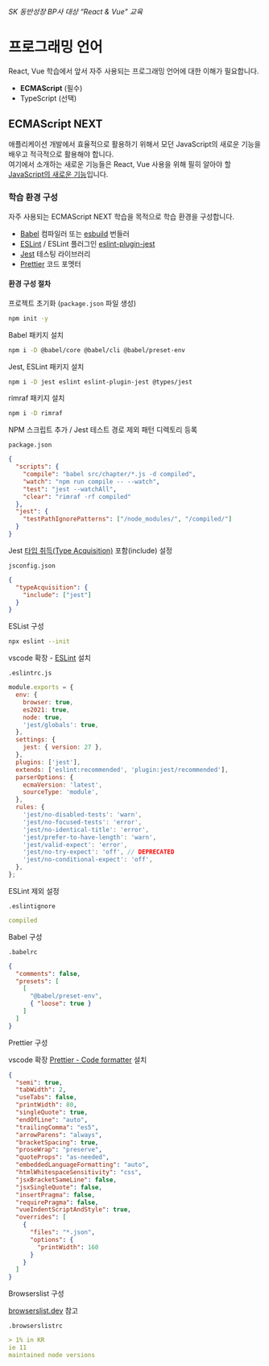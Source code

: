 ###### SK 동반성장 BP사 대상 “React & Vue" 교육

# 프로그래밍 언어

React, Vue 학습에서 앞서 자주 사용되는 프로그래밍 언어에 대한 이해가 필요합니다.

- **ECMAScript** (필수)
- TypeScript (선택)

## ECMAScript NEXT

애플리케이션 개발에서 효율적으로 활용하기 위해서 모던 JavaScript의 새로운 기능을 배우고 적극적으로 활용해야 합니다.  
여기에서 소개하는 새로운 기능들은 React, Vue 사용을 위해 필히 알아야 할 [JavaScript의 새로운 기능](https://2021.stateofjs.com/ko-KR/features/language)입니다.

### 학습 환경 구성

자주 사용되는 ECMAScript NEXT 학습을 목적으로 학습 환경을 구성합니다.

- [Babel](https://babeljs.io/setup#installation) 컴파일러 또는 [esbuild](https://esbuild.github.io/) 번들러
- [ESLint](https://eslint.org/) / ESLint 플러그인 [eslint-plugin-jest](https://github.com/jest-community/eslint-plugin-jest#installation)
- [Jest](https://jestjs.io/) 테스팅 라이브러리
- [Prettier](https://prettier.io/) 코드 포멧터

#### 환경 구성 절차

프로젝트 초기화 (`package.json` 파일 생성)

```sh
npm init -y
```

Babel 패키지 설치

```sh
npm i -D @babel/core @babel/cli @babel/preset-env
```

Jest, ESLint 패키지 설치

```sh
npm i -D jest eslint eslint-plugin-jest @types/jest
```

rimraf 패키지 설치

```sh
npm i -D rimraf
```

NPM 스크립트 추가 / Jest 테스트 경로 제외 패턴 디렉토리 등록

`package.json`

```json
{
  "scripts": {
    "compile": "babel src/chapter/*.js -d compiled",
    "watch": "npm run compile -- --watch",
    "test": "jest --watchAll",
    "clear": "rimraf -rf compiled"
  },
  "jest": {
    "testPathIgnorePatterns": ["/node_modules/", "/compiled/"]
  }
}
```

Jest [타입 취득(Type Acquisition)](https://www.typescriptlang.org/ko/tsconfig#typeAcquisition) 포함(include) 설정

`jsconfig.json`

```json
{
  "typeAcquisition": {
    "include": ["jest"]
  }
}
```

ESList 구성

```sh
npx eslint --init
```

vscode 확장 - [ESLint](https://marketplace.visualstudio.com/items?itemName=dbaeumer.vscode-eslint) 설치

`.eslintrc.js`

```js
module.exports = {
  env: {
    browser: true,
    es2021: true,
    node: true,
    'jest/globals': true,
  },
  settings: {
    jest: { version: 27 },
  },
  plugins: ['jest'],
  extends: ['eslint:recommended', 'plugin:jest/recommended'],
  parserOptions: {
    ecmaVersion: 'latest',
    sourceType: 'module',
  },
  rules: {
    'jest/no-disabled-tests': 'warn',
    'jest/no-focused-tests': 'error',
    'jest/no-identical-title': 'error',
    'jest/prefer-to-have-length': 'warn',
    'jest/valid-expect': 'error',
    'jest/no-try-expect': 'off', // DEPRECATED
    'jest/no-conditional-expect': 'off',
  },
};
```

ESLint 제외 설정

`.eslintignore`

```yml
compiled
```

Babel 구성

`.babelrc`

```json
{
  "comments": false,
  "presets": [
    [
      "@babel/preset-env", 
      { "loose": true }
    ]
  ]
}
```

Prettier 구성

vscode 확장 [Prettier - Code formatter](https://marketplace.visualstudio.com/items?itemName=esbenp.prettier-vscode) 설치

```json
{
  "semi": true,
  "tabWidth": 2,
  "useTabs": false,
  "printWidth": 80,
  "singleQuote": true,
  "endOfLine": "auto",
  "trailingComma": "es5",
  "arrowParens": "always",
  "bracketSpacing": true,
  "proseWrap": "preserve",
  "quoteProps": "as-needed",
  "embeddedLanguageFormatting": "auto",
  "htmlWhitespaceSensitivity": "css",
  "jsxBracketSameLine": false,
  "jsxSingleQuote": false,
  "insertPragma": false,
  "requirePragma": false,
  "vueIndentScriptAndStyle": true,
  "overrides": [
    {
      "files": "*.json",
      "options": {
        "printWidth": 160
      }
    }
  ]
}
```

Browserslist 구성

[browserslist.dev](https://browserslist.dev/?q=PiAxJSBpbiBLUiwgaWUgMTEsIG1haW50YWluZWQgbm9kZSB2ZXJzaW9ucw%3D%3D) 참고

`.browserslistrc`

```yml
> 1% in KR
ie 11
maintained node versions
```

